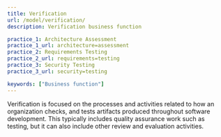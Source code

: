 ```yaml
---
title: Verification
url: /model/verification/
description: Verification business function

practice_1: Architecture Assessment
practice_1_url: architecture=assessment
practice_2: Requirements Testing
practice_2_url: requirements=testing
practice_3: Security Testing
practice_3_url: security=testing

keywords: ["Business function"]
---
```


Verification is focused on the processes and activities related to how an organization checks, and tests artifacts produced throughout software development. This typically includes quality assurance work such as testing, but it can also include other review and evaluation activities.

